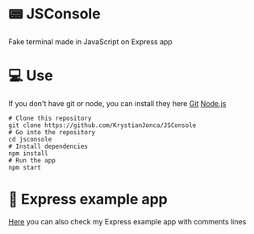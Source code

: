# :pager: JSConsole
Fake terminal made in JavaScript on Express app
# :computer: Use
If you don't have git or node, you can install they here [Git](https://git-scm.com/downloads "Git") [Node.js](https://nodejs.org/en/download/ "Node.js") 

    # Clone this repository
    git clone https://github.com/KrystianJonca/JSConsole
    # Go into the repository
    cd jsconsole
    # Install dependencies
    npm install
    # Run the app
    npm start
    
# :paperclip: Express example app
[Here](https://github.com/KrystianJonca/ExpressExampleApp "Here") you can also check my Express example app with comments lines
